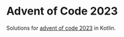 # Advent of Code 2023

Solutions for [advent of code 2023](https://adventofcode.com/2023) in Kotlin.

